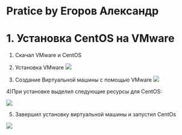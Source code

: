 # Pratice by Егоров Александр
# 1. Установка CentOS на VMware
1) Скачал VMware и CentOS

2) Установка VMware
![](http://i.imgur.com/rshRqtg.png)

3) Создание Виртуальной машины с помощью VMware
![](http://i.imgur.com/uyYJuNf.png)

4)При установке выделил следующие ресурсы для CentOS:

![](http://i.imgur.com/p7MkqVX.png)

5) Завершил установку виртуальной машины и запустил CentOs

![](http://i.imgur.com/BU3RSWH.png)
